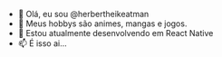 - 👋 Olá, eu sou @herbertheikeatman
- 👀 Meus hobbys são animes, mangas e jogos.
- 🌱 Estou atualmente desenvolvendo em React Native
- 📫 É isso ai...

<!---
herbertheikeatman/herbertheikeatman is a ✨ special ✨ repository because its `README.md` (this file) appears on your GitHub profile.
You can click the Preview link to take a look at your changes.
--->
